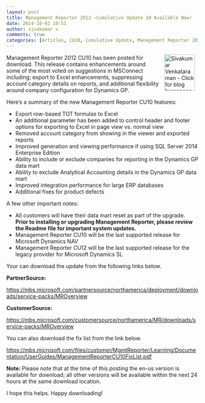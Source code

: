 ```yaml
---
layout: post
title: Management Reporter 2012 –Cumulative Update 10 Available Now!
date: 2014-10-02 10:51
author: sivakumar v
comments: true
categories: [Articles, CU10, Cumulative Update, Management Reporter 2012, Sivakumar Venkataraman, Uncategorized]
---
```

<p style="text-align:left;"><a title="Sivakumar Venkataraman - Click for blog homepage"><img border="0" hspace="10" alt="Sivakumar Venkataraman - Click for blog homepage" src="https://microsofttpd.github.io/assets/0871.sivav.jpg" width="80" align="right" height="95" /></a>Management Reporter 2012 CU10 has been posted for download. This release contains enhancements around some of the most voted on suggestions in MSConnect including; export to Excel enhancements, suppressing account category details on reports, and additional flexibility around company configuration for Dynamics GP.&nbsp;</p>
<p>Here&rsquo;s a summary of the new Management Reporter CU10 features:</p>
<ul>
<li>Export row-based TOT formulas to Excel</li>
<li>An additional parameter has been added to control header and footer options for exporting to Excel in page view vs. normal view</li>
<li>Removed account category from showing in the viewer and exported reports</li>
<li>Improved generation and viewing performance if using SQL Server 2014 Enterprise Edition</li>
<li>Ability to include or exclude companies for reporting in the Dynamics GP data mart</li>
<li>Ability to exclude Analytical Accounting details in the Dynamics GP data mart</li>
<li>Improved integration performance for large ERP databases</li>
<li>Additional fixes for product defects</li>
</ul>
<p>A few other important notes:</p>
<ul>
<li>All customers will have their data mart reset as part of the upgrade. <strong>Prior to installing or upgrading Management Reporter, please review the Readme file for important system updates.</strong></li>
<li>Management Reporter CU10 will be the last supported release for Microsoft Dynamics NAV</li>
<li>Management Reporter CU12 will be the last supported release for the legacy provider for Microsoft Dynamics SL</li>
</ul>
<p>Your can download the update from the following links below.</p>
<p><strong>PartnerSource:</strong></p>
<p><a title="https://mbs.microsoft.com/partnersource/northamerica/deployment/downloads/service-packs/MROverview" href="https://mbs.microsoft.com/partnersource/northamerica/deployment/downloads/service-packs/MROverview">https://mbs.microsoft.com/partnersource/northamerica/deployment/downloads/service-packs/MROverview</a></p>
<p><strong>CustomerSource:</strong></p>
<p><a href="https://mbs.microsoft.com/customersource/northamerica/MR/downloads/service-packs/MROverview">https://mbs.microsoft.com/customersource/northamerica/MR/downloads/service-packs/MROverview</a></p>
<p>You can also download the fix list from the link below.</p>
<p><a title="https://mbs.microsoft.com/files/customer/MgmtReporter/Learning/Documentation/UserGuides/ManagementReporterCU10FixList.pdf" href="https://mbs.microsoft.com/files/customer/MgmtReporter/Learning/Documentation/UserGuides/ManagementReporterCU10FixList.pdf">https://mbs.microsoft.com/files/customer/MgmtReporter/Learning/Documentation/UserGuides/ManagementReporterCU10FixList.pdf</a></p>
<p><strong>Note: </strong>Please note that at the time of this posting the en-us version is available for download; all other versions will be available within the next 24 hours at the same download location.</p>
<p>I hope this helps. Happy downloading!</p>

